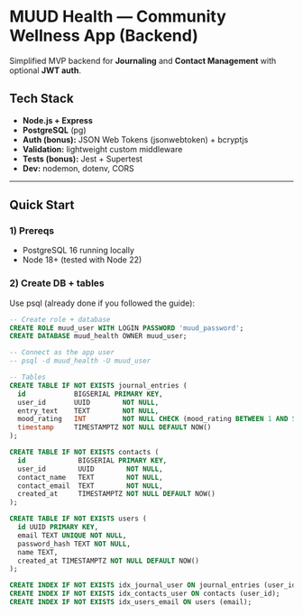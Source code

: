 # MUUD Health — Community Wellness App (Backend)

Simplified MVP backend for **Journaling** and **Contact Management** with optional **JWT auth**.

## Tech Stack
- **Node.js + Express**
- **PostgreSQL** (pg)
- **Auth (bonus):** JSON Web Tokens (jsonwebtoken) + bcryptjs
- **Validation:** lightweight custom middleware
- **Tests (bonus):** Jest + Supertest
- **Dev:** nodemon, dotenv, CORS

---

## Quick Start

### 1) Prereqs
- PostgreSQL 16 running locally
- Node 18+ (tested with Node 22)

### 2) Create DB + tables
Use psql (already done if you followed the guide):

```sql
-- Create role + database
CREATE ROLE muud_user WITH LOGIN PASSWORD 'muud_password';
CREATE DATABASE muud_health OWNER muud_user;

-- Connect as the app user
-- psql -d muud_health -U muud_user

-- Tables
CREATE TABLE IF NOT EXISTS journal_entries (
  id            BIGSERIAL PRIMARY KEY,
  user_id       UUID        NOT NULL,
  entry_text    TEXT        NOT NULL,
  mood_rating   INT         NOT NULL CHECK (mood_rating BETWEEN 1 AND 5),
  timestamp     TIMESTAMPTZ NOT NULL DEFAULT NOW()
);

CREATE TABLE IF NOT EXISTS contacts (
  id             BIGSERIAL PRIMARY KEY,
  user_id        UUID        NOT NULL,
  contact_name   TEXT        NOT NULL,
  contact_email  TEXT        NOT NULL,
  created_at     TIMESTAMPTZ NOT NULL DEFAULT NOW()
);

CREATE TABLE IF NOT EXISTS users (
  id UUID PRIMARY KEY,
  email TEXT UNIQUE NOT NULL,
  password_hash TEXT NOT NULL,
  name TEXT,
  created_at TIMESTAMPTZ NOT NULL DEFAULT NOW()
);

CREATE INDEX IF NOT EXISTS idx_journal_user ON journal_entries (user_id);
CREATE INDEX IF NOT EXISTS idx_contacts_user ON contacts (user_id);
CREATE INDEX IF NOT EXISTS idx_users_email ON users (email);